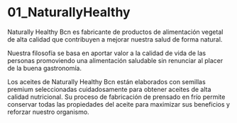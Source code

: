 ﻿# 01_NaturallyHealthy
 
Naturally Healthy Bcn es fabricante de productos de alimentación vegetal de alta calidad que contribuyen a mejorar nuestra salud de forma natural.

Nuestra filosofía se basa en aportar valor a la calidad de vida de las personas promoviendo una alimentación saludable sin renunciar al placer de la buena gastronomía.

Los aceites de Naturally Healthy Bcn están elaborados con semillas premium seleccionadas cuidadosamente para obtener aceites de alta calidad nutricional. Su proceso de fabricación de prensado en frío permite conservar todas las propiedades del aceite para maximizar sus beneficios y reforzar nuestro organismo.
